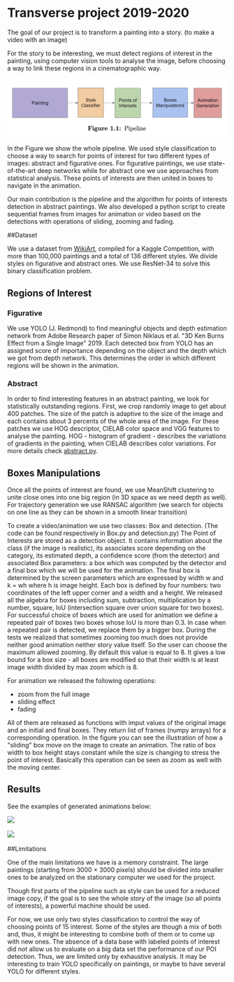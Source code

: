 # Transverse project 2019-2020

The goal of our project is to transform a painting into a story. (to make a video with an image)

For the story to be interesting, we must detect regions of interest in the painting, using computer vision tools to analyse the image, before choosing a way to link these regions in a cinematographic way.

![](images/pipeline.png)

In the Figure we show the whole pipeline. We used style classification to choose a way to search for points of interest for two different types of images: abstract and figurative ones. For figurative paintings, we use state-of-the-art deep networks while for abstract one we use approaches from statistical analysis. These points of interests are then united in boxes to navigate in the animation.

Our main contribution is the pipeline and the algorithm for points of interests detection in abstract paintings. We also developed a python script to create sequential frames from images for animation or video based on the detections with operations of sliding, zooming and fading. 

##Dataset

We use a dataset from [WikiArt](https://www.kaggle.com/c/painter-by-numbers/overview), compiled for a Kaggle Competition, with more than 100,000 paintings and a total of 136 different styles. We divide styles on figurative and abstract ones. We use ResNet-34 to solve this binary classification problem.

## Regions of Interest
### Figurative

We use YOLO (J. Redmond) to find meaningful objects and depth estimation network from Adobe Research paper of Simon Niklaus et al. "3D Ken Burns Effect from a Single Image" 2019. Each detected box from YOLO has an assigned score of importance depending on the object and the depth which we got from depth network. This determines the order in which different regions will be shown in the animation. 

### Abstract


In order to find interesting features in an abstract painting, we look for statistically outstanding regions.
First, we crop randomly image to get about 400 patches. The size of the patch is adaptive to the size of the image and each contains about 3 percents of the whole area of the image.
For these patches we use HOG descriptor, CIELAB color space and VGG features to analyse the painting. HOG - histogram of gradient - describes the variations of gradients in the painting, when CIELAB describes color variations.
For more details check [abstract.py](abstract.py).

## Boxes Manipulations

Once all the points of interest are found, we use MeanShift clustering to unite close ones into one big region (in 3D space as we need depth as well).
For trajectory generation we use RANSAC algorithm (we search for objects on one line as they can be shown in a smooth linear transition)  

To create a video/animation we use two classes: Box and detection. 
(The code can be found respectively in Box.py and detection.py) The Point of Interests are stored as 
a detection object. It contains information about the class (if the image is realistic), its associates score depending 
on the category, its estimated depth, a confidence score (from the detector) and associated Box parameters: a box which 
was computed by the detector and a final box which we will be used for the animation. The final box 
is determined by the screen parameters which are expressed by width w and k = wh where h is image height.
Each box is defined by four numbers: two coordinates of the left upper corner and a width and a height. We released all the algebra for boxes including sum, subtraction, multiplication by a number, square, IoU (intersection square over union square for two boxes).
For successful choice of boxes which are used for animation we define a repeated pair of boxes two boxes whose IoU is more than 0.3. In case when a repeated pair is detected, we replace them by a bigger box.
During the tests we realized that sometimes zooming too much does not provide neither good animation neither story value itself. So the user can choose the maximum allowed zooming. By default this value is equal to 8. It gives a low bound for a box size - all boxes are modified so that their width is at least image width divided by max zoom which is 8.

For animation we released the following operations: 
- zoom from the full image
- sliding effect
- fading

All of them are released as functions with imput values of the original image and an initial and final boxes. They return list of frames (numpy arrays) for a corresponding operation.
In the figure you can see the illustration of how a "sliding" box move on the image to create an animation. The ratio of box width to box height stays constant while the size is changing to stress the point of interest. Basically this operation can be seen as zoom as well with the moving center.

## Results

See the examples of generated animations below:

![](images/figurative.gif)

![](images/abstract.gif)

##Limitations

One of the main limitations we have is a memory constraint. The large paintings (starting from 3000 × 3000 pixels) should be divided into smaller ones to be analyzed on the stationary computer we used for the project.


Though first parts of the pipeline such as style can be used for a reduced image copy, if the goal is to see the whole story of the image (so all points of interests), a powerful machine should be used.


For now, we use only two styles classification to control the way of choosing points of 15 interest. 
Some of the styles are though a mix of both and, thus, it might be interesting to combine both of them or to come up with new ones. The absence of a data base with labeled points of interest did not allow us to evaluate on a big data set the performance of our POI detection. Thus, we are limited only by exhaustive analysis. It may be interesting to train YOLO specifically on paintings, or maybe to have several YOLO for different styles.